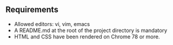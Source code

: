## Requirements


* Allowed editors: vi, vim, emacs
* A README.md at the root of the project directory is mandatory
* HTML and CSS have been rendered on Chrome 78 or more.
